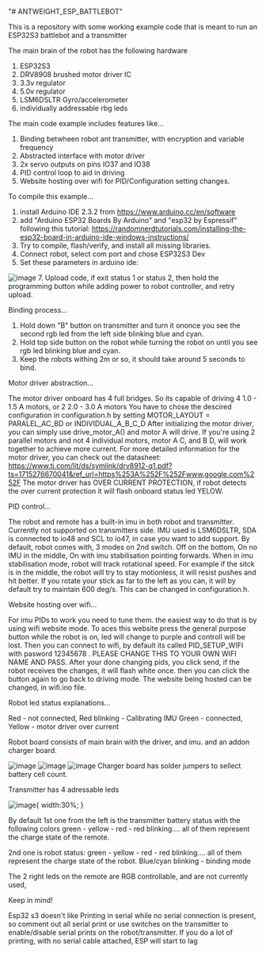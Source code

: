 "# ANTWEIGHT_ESP_BATTLEBOT" 

This is a repository with some working example code that is meant to run an ESP32S3 battlebot and a transmitter 

The main brain of the robot has the following hardware
1. ESP32S3
2. DRV8908 brushed motor driver IC
3. 3.3v regulator
4. 5.0v regulator
5. LSM6DSLTR Gyro/accelerometer
6. individually addressable rbg leds

The main code example includes features like...
1. Binding betwheen robot ant transmitter, with encryption and variable frequency
2. Abstracted interface with motor driver
3. 2x servo outputs on pins IO37 and IO38
4. PID control loop to aid in driving
5. Website hosting over wifi for PID/Configuration setting changes.

To compile this example...
1. install Arduino IDE 2.3.2 from https://www.arduino.cc/en/software
2. add "Arduino ESP32 Boards By Arduino" and "esp32 by Espressif" following this tutorial:
https://randomnerdtutorials.com/installing-the-esp32-board-in-arduino-ide-windows-instructions/
3. Try to compile, flash/verify, and install all missing libraries.
4. Connect robot, select com port and chose ESP32S3 Dev
5. Set these parameters in arduino ide:

![image](https://github.com/Challenger3000/ANTWEIGHT_BATTLEBOT/assets/73142814/3b4f20c7-2340-4be0-b26f-d579e45eb88b)
7. Upload code, if exit status 1 or status 2, then hold the programming button while adding power to robot controller, and retry upload.  

Binding process...
1. Hold down "B" button on transmitter and turn it ononce you see the second rgb led from the left side blinking blue and cyan.
2. Hold top side button on the robot while turning the robot on until you see rgb led blinking blue and cyan.
3. Keep the robots withing 2m or so, it should take around 5 seconds to bind.
   
Motor driver abstraction...

The motor driver onboard has 4 full bridges. So its capable of driving 4 1.0 - 1.5 A motors, or 2 2.0 - 3.0 A motors
You have to chose the descired configuration in configuration.h by setting 
MOTOR_LAYOUT = PARALEL_AC_BD or INDIVIDUAL_A_B_C_D
After initializing the motor driver, you can simply use drive_motor_A() and motor A will drive.
If you're using 2 parallel motors and not 4 individual motors, motor A C, and B D, will work together to achieve more current.
For more detailed information for the motor driver, you can check out the datasheet: 
https://www.ti.com/lit/ds/symlink/drv8912-q1.pdf?ts=1715276670041&ref_url=https%253A%252F%252Fwww.google.com%252F
The motor driver has OVER CURRENT PROTECTION, if robot detects the over current protection it will flash onboard status led YELOW.

PID control...

The robot and remote has a built-in imu in both robot and transmitter. Currently not supported on transmitters side. IMU used is LSM6DSLTR, SDA is connected to io48 and SCL to io47, in case you want to add support.
By default, robot comes with, 3 modes on 2nd switch. Off on the bottom, On no IMU in the middle, On with imu stabilisation pointing forwards.
When in imu stabilisation mode, robot will track rotational speed.
For example if the sitck is in the middle, the robot will try to stay motionless, it will resist pushes and hit better.
If you rotate your stick as far to the left as you can, it will by default try to maintain 600 deg/s. This can be changed in configuration.h.

Website hosting over wifi...

For imu PIDs to work you need to tune them. the easiest way to do that is by using wifi website mode. 
To aces this website press the general purpose button while the robot is on, led will change to purple and controll will be lost.
Then you can connect to wifi, by default its called PID_SETUP_WIFI with pasword 12345678 . PLEASE CHANGE THIS TO YOUR OWN WIFI NAME AND PASS.
After your done changing pids, you click send, if the robot receives the changes, it will flash white once. then you can click the button again to go back to driving mode.
The website being hosted can be changed, in wifi.ino file.

Robot led status explanations...

Red - not connected,
Red blinking - Calibrating IMU
Green - connected, 
Yellow - motor driver over current

Robot board consists of main brain with the driver, and imu. and an addon charger board. 


![image](https://github.com/Challenger3000/ANTWEIGHT_BATTLEBOT/assets/73142814/5f309d43-2840-40ca-801e-7a01e9710031)
![image](https://github.com/Challenger3000/ANTWEIGHT_BATTLEBOT/assets/73142814/db7778c4-27f8-436b-be8a-a035e42542d5)
![image](https://github.com/Challenger3000/ANTWEIGHT_BATTLEBOT/assets/73142814/d8dc95cc-22ef-4ea0-a8a9-47e5171e8d5c)
Charger board has solder jumpers to sellect battery cell count.

Transmitter has 4 adressable leds

![image](https://github.com/Challenger3000/ANTWEIGHT_BATTLEBOT/assets/73142814/c964265b-a961-4c52-9257-dbc815d25be4){
    width:30%;
}

By default 1st one from the left is the transmitter battery status with the following colors
green - yellow - red - red blinking.... all of them represent the charge state of the remote.

2nd one is robot status:
green - yellow - red - red blinking.... all of them represent the charge state of the robot.
Blue/cyan blinking - binding mode

The 2 right leds on the remote are RGB controllable, and are not currently used,


Keep in mind!

Esp32 s3 doesn't like Printing in serial while no serial connection is present, so comment out all serial print or use switches on the transmitter to enable/disable serial prints on the robot/transmitter.
If you do a lot of printing, with no serial cable attached, ESP will start to lag

